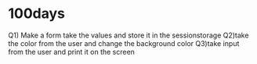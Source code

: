 # 100days

Q1) Make a form  take the values and store it in the sessionstorage
Q2)take the color from the user and change the background color
Q3)take input from the user and print it on the screen
